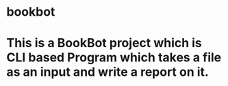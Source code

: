 # bookbot
# This is a BookBot project which is CLI based Program which takes a file as an input and write a report on it.
